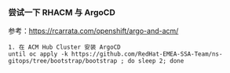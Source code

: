 ### 尝试一下 RHACM 与 ArgoCD 
参考：https://rcarrata.com/openshift/argo-and-acm/
```
1. 在 ACM Hub Cluster 安装 ArgoCD
until oc apply -k https://github.com/RedHat-EMEA-SSA-Team/ns-gitops/tree/bootstrap/bootstrap ; do sleep 2; done

```